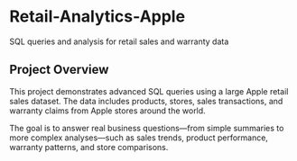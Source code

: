 # Retail-Analytics-Apple
SQL queries and analysis for retail sales and warranty data

## Project Overview

This project demonstrates advanced SQL queries using a large Apple retail sales dataset. The data includes products, stores, sales transactions, and warranty claims from Apple stores around the world.

The goal is to answer real business questions—from simple summaries to more complex analyses—such as sales trends, product performance, warranty patterns, and store comparisons.
